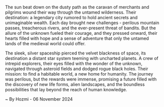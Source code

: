 
The sun beat down on the dusty path as the caravan of merchants and pilgrims wound their way through the untamed wilderness.  Their destination: a legendary city rumored to hold ancient secrets and unimaginable wealth.  Each day brought new challenges - perilous mountain passes, treacherous rivers, and the ever-present threat of bandits. But the allure of the unknown fueled their courage, and they pressed onward, their hearts filled with hope and a sense of adventure that only the untamed lands of the medieval world could offer. 

The sleek, silver spaceship pierced the velvet blackness of space, its destination a distant star system teeming with uncharted planets.  A crew of intrepid explorers, their eyes filled with the wonder of the unknown, navigated through asteroid fields and dodged rogue black holes. Their mission: to find a habitable world, a new home for humanity. The journey was perilous, but the rewards were immense, promising a future filled with the discovery of new life forms, alien landscapes, and the boundless possibilities that lay beyond the reach of human knowledge. 

~ By Hozmi - 06 November 2024
